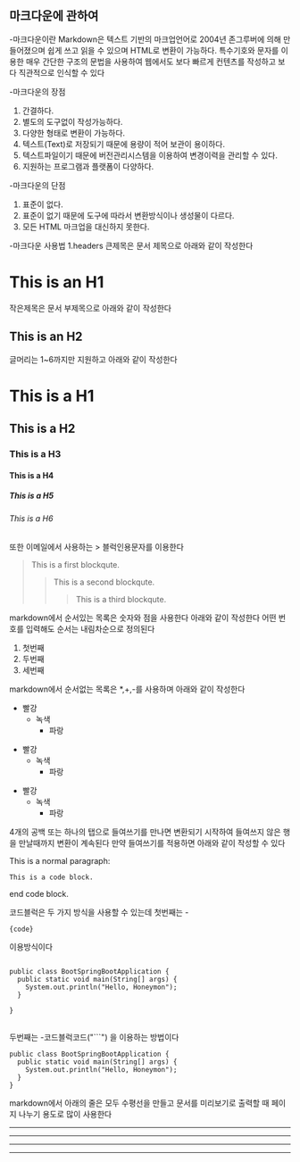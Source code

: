 마크다운에 관하여
---------------------------------
-마크다운이란 
Markdown은 텍스트 기반의 마크업언어로 2004년 존그루버에 의해 만들어졌으며 쉽게 쓰고 읽을 수 있으며 HTML로 변환이 가능하다. 특수기호와 문자를 이용한 매우 간단한 구조의 문법을 사용하여 웹에서도 보다 빠르게 컨텐츠를 작성하고 보다 직관적으로 인식할 수 있다

-마크다운의 장점
1. 간결하다.
2. 별도의 도구없이 작성가능하다.
3. 다양한 형태로 변환이 가능하다.
4. 텍스트(Text)로 저장되기 때문에 용량이 적어 보관이 용이하다.
5. 텍스트파일이기 때문에 버전관리시스템을 이용하여 변경이력을 관리할 수 있다.
6. 지원하는 프로그램과 플랫폼이 다양하다.

-마크다운의 단점
1. 표준이 없다.
2. 표준이 없기 때문에 도구에 따라서 변환방식이나 생성물이 다르다.
3. 모든 HTML 마크업을 대신하지 못한다.
 
-마크다운 사용법
1.headers
큰제목은 문서 제목으로 아래와 같이 작성한다

This is an H1
=============

작은제목은 문서 부제목으로 아래와 같이 작성한다

This is an H2
-------------

글머리는 1~6까지만 지원하고 아래와 같이 작성한다 

# This is a H1
## This is a H2
### This is a H3
#### This is a H4
##### This is a H5
###### This is a H6

또한 이메일에서 사용하는 > 블럭인용문자를 이용한다

> This is a first blockqute.
>	> This is a second blockqute.
>	>	> This is a third blockqute.

markdown에서 순서있는 목록은 숫자와 점을 사용한다 아래와 같이 작성한다 어떤 번호를 입력해도 순서는 내림차순으로 정의된다 

1. 첫번째
2. 두번째
3. 세번째

markdown에서 순서없는 목록은 *,+,-를 사용하며 아래와 같이 작성한다

* 빨강
  * 녹색
    * 파랑

+ 빨강
  + 녹색
    + 파랑

- 빨강
  - 녹색
    - 파랑

4개의 공백 또는 하나의 탭으로 들여쓰기를 만나면 변환되기 시작하여 들여쓰지 않은 행을 만날때까지 변환이 계속된다
만약 들여쓰기를 적용하면 아래와 같이 작성할 수 있다 

This is a normal paragraph:

    This is a code block.
    
end code block.

코드블럭은 두 가지 방식을 사용할 수 있는데 첫번째는 
-<pre><code>{code}</code></pre> 이용방식이다

<pre>
<code>
public class BootSpringBootApplication {
  public static void main(String[] args) {
    System.out.println("Hello, Honeymon");
  }

}
</code>
</pre>

두번째는 
-코드블럭코드("```") 을 이용하는 방법이다

```
public class BootSpringBootApplication {
  public static void main(String[] args) {
    System.out.println("Hello, Honeymon");
  }
}
```

markdown에서 아래의 줄은 모두 수평선을 만들고 문서를 미리보기로 출력할 때 페이지 나누기 용도로 많이 사용한다

* * *

***

*****

- - -

